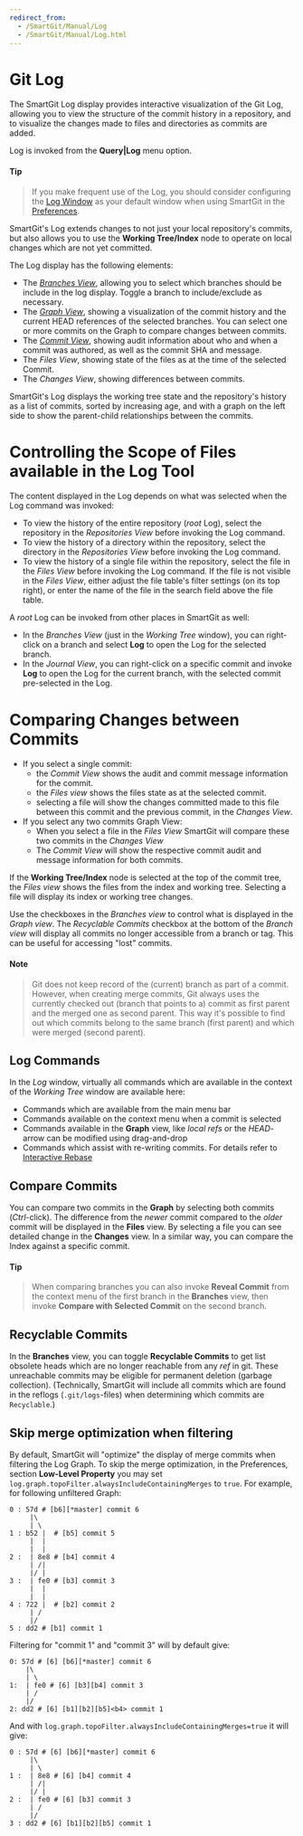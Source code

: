 ```yaml
---
redirect_from:
  - /SmartGit/Manual/Log
  - /SmartGit/Manual/Log.html
---
```


# Git Log

The SmartGit Log display provides interactive visualization of the Git Log, allowing you to view the structure of the commit history in a repository, and to visualize the changes made to files and directories as commits are added.

Log is invoked from the **Query\|Log** menu option.

#### Tip

> If you make frequent use of the Log, you should consider configuring the [Log Window](Log-Window.md) as your default window when using SmartGit in the [Preferences](Preferences/User-Interface.md).

SmartGit's Log extends changes to not just your local repository's commits, but also allows you to use the **Working Tree/Index** node to operate on local changes which are not yet committed.

The Log display has the following elements:

- The [*Branches View*](Branches-view.md), allowing you to select which branches should be include in the log display. Toggle a branch to include/exclude as necessary.
- The [*Graph View*](Graph-View.md), showing a visualization of the commit history and the current HEAD references of the selected branches. You can select one or more commits on the Graph to compare changes between commits.
- The [*Commit View*](Commit-View.md), showing audit information about who and when a commit was authored, as well as the commit SHA and message.
- The *Files View*, showing state of the files as at the time of the selected Commit.
- The *Changes View*, showing differences between commits.

SmartGit's Log displays the working tree state and the repository's history as a list of commits, sorted by increasing age, and with a graph on the left side to show the parent-child relationships between the commits.

# Controlling the Scope of Files available in the Log Tool

The content displayed in the Log depends on what was selected when the Log command was invoked:

- To view the history of the entire repository (*root* Log), select the repository in the *Repositories View* before invoking the Log command.
- To view the history of a directory within the repository, select the directory in the *Repositories View* before invoking the Log command.
- To view the history of a single file within the repository, select the file in the *Files View* before invoking the Log command. If the file is not visible in the *Files View*, either adjust the file table's filter settings (on its top right), or enter the name of the file in the search field above the file table.

A *root* Log can be invoked from other places in SmartGit as well:

- In the *Branches View* (just in the *Working Tree* window), you can right-click on a branch and select **Log** to open the Log for the selected branch.
- In the *Journal View*, you can right-click on a specific commit and invoke **Log** to open the Log for the current branch, with the selected commit pre-selected in the Log.

# Comparing Changes between Commits

- If you select a single commit:
    - the *Commit View* shows the audit and commit message information for the commit.
    - the *Files view* shows the files state as at the selected commit.
    - selecting a file will show the changes committed made to this file between this commit and the previous commit, in the *Changes View*.
- If you select any two commits Graph View:
    - When you select a file in the *Files View* SmartGit will compare these two commits in the *Changes View*
    - The *Commit View* will show the respective commit audit and message information for both commits.

If the **Working Tree/Index** node is selected at the top of the commit tree, the *Files view* shows the files from the index and working tree. Selecting a file will display its index or working tree changes.

Use the checkboxes in the *Branches view* to control what is displayed in the *Graph view*. The *Recyclable Commits* checkbox at the bottom of the *Branch view* will display all commits no longer accessible from a branch or tag. This can be useful for accessing "lost" commits.

#### Note

> Git does not keep record of the (current) branch as part of a commit.
> However, when creating merge commits, Git always uses the currently checked out (branch that points to a) commit as first parent and the merged one as
> second parent.
> This way it's possible to find out which commits belong to the same branch (first parent) and which were merged (second parent).

## Log Commands

In the *Log* window, virtually all commands which are available in the context of the *Working Tree* window are available here:

- Commands which are available from the main menu bar
- Commands available on the context menu when a commit is selected
- Commands available in the **Graph** view, like *local refs* or the *HEAD*-arrow can be modified using drag-and-drop
- Commands which assist with re-writing commits. For details refer to [Interactive Rebase](Branch/Rebase-Interactive.md)

## Compare Commits

You can compare two commits in the **Graph** by selecting both commits (*Ctrl*-click). The difference from the *newer* commit compared to the *older* commit will be displayed in the **Files** view. By selecting a file you can see detailed change in the **Changes** view. In a similar way, you can compare the Index against a specific commit.

#### Tip

> When comparing branches you can also invoke **Reveal Commit** from the
> context menu of the first branch in the **Branches** view, then invoke
> **Compare with Selected Commit** on the second branch.

## Recyclable Commits

In the **Branches** view, you can toggle **Recyclable Commits** to get list obsolete heads which are no longer reachable from any *ref* in git. These unreachable commits may be eligible for permanent deletion (garbage collection).
(Technically, SmartGit will include all commits which are found in the reflogs (`.git/logs`-files) when determining which commits are `Recyclable`.)

## Skip merge optimization when filtering

By default, SmartGit will "optimize" the display of merge commits when filtering the Log Graph. To skip the merge optimization, in the Preferences, section **Low-Level Property** you may set `log.graph.topoFilter.alwaysIncludeContainingMerges` to `true`. For example, for following unfiltered Graph:

```                                                                                  
0 : 57d # [b6][*master] commit 6
     |\                                                                                 
     | \                                                                                
1 : b52 |  # [b5] commit 5
     |  |                                                                               
     |  |                                                                               
2 :  | 8e8 # [b4] commit 4
     | /|                                                                               
     |/ |                                                                               
3 :  | fe0 # [b3] commit 3
     |  |                                                                               
     |  |                                                                               
4 : 722 |  # [b2] commit 2         
     | /                                                                                
     |/                                                                                 
5 : dd2 # [b1] commit 1          
```

Filtering for "commit 1" and "commit 3" will by default give:

```
0: 57d # [6] [b6][*master] commit 6
    |\                                     
    | \                                    
1:  | fe0 # [6] [b3][b4] commit 3
    | /                                    
    |/                                     
2: dd2 # [6] [b1][b2][b5]<b4> commit 1
```

And with `log.graph.topoFilter.alwaysIncludeContainingMerges=true` it will give:

```
0 : 57d # [6] [b6][*master] commit 6
     |\                                                                       
     | \                                                                      
1 :  | 8e8 # [6] [b4] commit 4
     | /|                                                                     
     |/ |                                                                     
2 :  | fe0 # [6] [b3] commit 3
     | /                                                                      
     |/                                                                       
3 : dd2 # [6] [b1][b2][b5] commit 1
```
